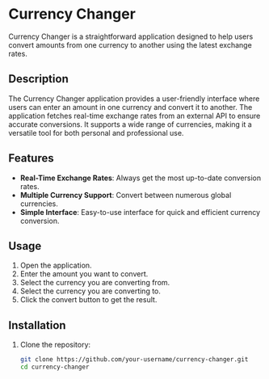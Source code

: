 # Currency Changer

Currency Changer is a straightforward application designed to help users convert amounts from one currency to another using the latest exchange rates.

## Description

The Currency Changer application provides a user-friendly interface where users can enter an amount in one currency and convert it to another. The application fetches real-time exchange rates from an external API to ensure accurate conversions. It supports a wide range of currencies, making it a versatile tool for both personal and professional use.

## Features

- **Real-Time Exchange Rates**: Always get the most up-to-date conversion rates.
- **Multiple Currency Support**: Convert between numerous global currencies.
- **Simple Interface**: Easy-to-use interface for quick and efficient currency conversion.

## Usage

1. Open the application.
2. Enter the amount you want to convert.
3. Select the currency you are converting from.
4. Select the currency you are converting to.
5. Click the convert button to get the result.

## Installation

1. Clone the repository:

   ```bash
   git clone https://github.com/your-username/currency-changer.git
   cd currency-changer
